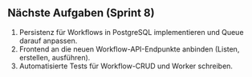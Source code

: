 ## Nächste Aufgaben (Sprint 8)
1. Persistenz für Workflows in PostgreSQL implementieren und Queue darauf anpassen.
2. Frontend an die neuen Workflow-API-Endpunkte anbinden (Listen, erstellen, ausführen).
3. Automatisierte Tests für Workflow-CRUD und Worker schreiben.
